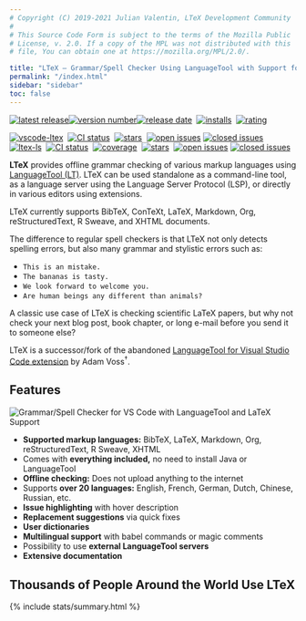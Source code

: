 ```yaml
---
# Copyright (C) 2019-2021 Julian Valentin, LTeX Development Community
#
# This Source Code Form is subject to the terms of the Mozilla Public
# License, v. 2.0. If a copy of the MPL was not distributed with this
# file, You can obtain one at https://mozilla.org/MPL/2.0/.

title: "LTeX – Grammar/Spell Checker Using LanguageTool with Support for LaTeX, Markdown, and Others"
permalink: "/index.html"
sidebar: "sidebar"
toc: false
---
```


<a href="https://marketplace.visualstudio.com/items?itemName=valentjn.vscode-ltex" class="no-external">![latest release](https://badgen.net/badge/-/release/585858?label=)![version number](https://badgen.net/vs-marketplace/v/valentjn.vscode-ltex?label=)![release date](https://badgen.net/github/last-commit/valentjn/vscode-ltex/release?label=)</a>&nbsp;
<a href="https://marketplace.visualstudio.com/items?itemName=valentjn.vscode-ltex" class="no-external">![installs](https://badgen.net/vs-marketplace/i/valentjn.vscode-ltex)</a>&nbsp;
<a href="https://marketplace.visualstudio.com/items?itemName=valentjn.vscode-ltex" class="no-external">![rating](https://badgen.net/vs-marketplace/rating/valentjn.vscode-ltex)</a>

<a href="https://github.com/valentjn/vscode-ltex" class="no-external">![vscode-ltex](https://badgen.net/github/license/valentjn/vscode-ltex?label=vscode-ltex)</a>&nbsp;
<a href="https://github.com/valentjn/vscode-ltex/actions?query=workflow%3A%22CI%22+branch%3Arelease" class="no-external">![CI status](https://github.com/valentjn/vscode-ltex/workflows/CI/badge.svg?branch=release)</a>&nbsp;
<a href="https://github.com/valentjn/vscode-ltex" class="no-external">![stars](https://badgen.net/github/stars/valentjn/vscode-ltex)</a>&nbsp;
<a href="https://github.com/valentjn/vscode-ltex/issues" class="no-external">![open issues](https://badgen.net/github/open-issues/valentjn/vscode-ltex?label=open/closed%20issues&color=blue)</a>&nbsp;<a href="https://github.com/valentjn/vscode-ltex/issues" class="no-external">![closed issues](https://badgen.net/github/closed-issues/valentjn/vscode-ltex?label=)</a><br/>
<a href="https://github.com/valentjn/ltex-ls" class="no-external">![ltex-ls](https://badgen.net/github/license/valentjn/ltex-ls?label=ltex-ls)</a>&nbsp;
<a href="https://github.com/valentjn/ltex-ls/actions?query=workflow%3A%22CI%22+branch%3Arelease" class="no-external">![CI status](https://github.com/valentjn/ltex-ls/workflows/CI/badge.svg?branch=release)</a>&nbsp;
<a href="https://coveralls.io/github/valentjn/ltex-ls" class="no-external">![coverage](https://badgen.net/coveralls/c/github/valentjn/ltex-ls/release)</a>&nbsp;
<a href="https://github.com/valentjn/ltex-ls" class="no-external">![stars](https://badgen.net/github/stars/valentjn/ltex-ls)</a>&nbsp;
<a href="https://github.com/valentjn/ltex-ls/issues" class="no-external">![open issues](https://badgen.net/github/open-issues/valentjn/ltex-ls?label=open/closed%20issues&color=blue)</a>&nbsp;<a href="https://github.com/valentjn/ltex-ls/issues" class="no-external">![closed issues](https://badgen.net/github/closed-issues/valentjn/ltex-ls?label=)</a>

**LTeX** provides offline grammar checking of various markup languages using [LanguageTool&nbsp;(LT)](https://languagetool.org/). LTeX can be used standalone as a command-line tool, as a language server using the Language Server Protocol (LSP), or directly in various editors using extensions.

LTeX currently supports BibTeX, ConTeXt, LaTeX, Markdown, Org, reStructuredText, R Sweave, and XHTML documents.

The difference to regular spell checkers is that LTeX not only detects spelling errors, but also many grammar and stylistic errors such as:

- `This is an mistake.`
- `The bananas is tasty.`
- `We look forward to welcome you.`
- `Are human beings any different than animals?`

A classic use case of LTeX is checking scientific LaTeX papers, but why not check your next blog post, book chapter, or long e-mail before you send it to someone else?

LTeX is a successor/fork of the abandoned [LanguageTool for Visual Studio Code extension](https://github.com/adamvoss/vscode-languagetool) by Adam Voss<sup>†</sup>.

<div style="margin-bottom:30px;"></div>

## Features

![Grammar/Spell Checker for VS Code with LanguageTool and LaTeX Support](https://github.com/valentjn/vscode-ltex/raw/release/img/banner-ltex.png)

- **Supported markup languages:** BibTeX, LaTeX, Markdown, Org, reStructuredText, R Sweave, XHTML
- Comes with **everything included,** no need to install Java or LanguageTool
- **Offline checking:** Does not upload anything to the internet
- Supports **over 20 languages:** English, French, German, Dutch, Chinese, Russian, etc.
- **Issue highlighting** with hover description
- **Replacement suggestions** via quick fixes
- **User dictionaries**
- **Multilingual support** with babel commands or magic comments
- Possibility to use **external LanguageTool servers**
- **Extensive documentation**

<div style="margin-bottom:30px;"></div>

## Thousands of People Around the World Use LTeX

{% include stats/summary.html %}
